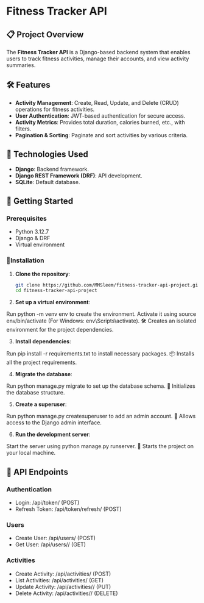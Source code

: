 # Fitness Tracker API

## 📋 Project Overview
The **Fitness Tracker API** is a Django-based backend system that enables users to track fitness activities, manage their accounts, and view activity summaries.

## 🛠️ Features
- **Activity Management**: Create, Read, Update, and Delete (CRUD) operations for fitness activities.
- **User Authentication**: JWT-based authentication for secure access.
- **Activity Metrics**: Provides total duration, calories burned, etc., with filters.
- **Pagination & Sorting**: Paginate and sort activities by various criteria.

## 🔧 Technologies Used
- **Django**: Backend framework.
- **Django REST Framework (DRF)**: API development.
- **SQLite**: Default database.

## 🚀 Getting Started

### Prerequisites
- Python 3.12.7
- Django & DRF
- Virtual environment

### 🚀Installation
1. **Clone the repository**:
   ```bash
   git clone https://github.com/MMSleem/fitness-tracker-api-project.git
   cd fitness-tracker-api-project
   
2. **Set up a virtual environment**:

Run python -m venv env to create the environment.
Activate it using source env/bin/activate (For Windows: env\Scripts\activate).
🛠️ Creates an isolated environment for the project dependencies.

3. **Install dependencies**:

Run pip install -r requirements.txt to install necessary packages.
📦 Installs all the project requirements.

4. **Migrate the database**:

Run python manage.py migrate to set up the database schema.
💾 Initializes the database structure.

5. **Create a superuser**:

Run python manage.py createsuperuser to add an admin account.
🔑 Allows access to the Django admin interface.

6. **Run the development server**:

Start the server using python manage.py runserver.
🚀 Starts the project on your local machine.


## 📖 API Endpoints
### Authentication
- Login: /api/token/ (POST)
- Refresh Token: /api/token/refresh/ (POST)

### Users
- Create User: /api/users/ (POST)
- Get User: /api/users/<id>/ (GET)
### Activities
- Create Activity: /api/activities/ (POST)
- List Activities: /api/activities/ (GET)
- Update Activity: /api/activities/<id>/ (PUT)
- Delete Activity: /api/activities/<id>/ (DELETE)
